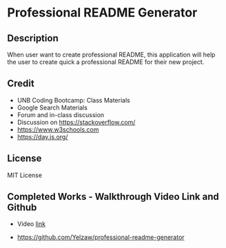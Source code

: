 # Professional README Generator

## Description
When user want to create professional README, this application will help the user to create quick a professional README for their new project.

## Credit
- UNB Coding Bootcamp: Class Materials 
- Google Search Materials
- Forum and in-class discussion 
- Discussion on https://stackoverflow.com/
- https://www.w3schools.com
- https://day.js.org/

## License
MIT License

## Completed Works - Walkthrough Video Link and Github

- Video [link](https://mega.nz/file/Gg8xmSJR#2AQiflxbiHjspBOfaxoWt29lCAz6eWAjRkFoSgVhm60)

- https://github.com/Yelzaw/professional-readme-generator